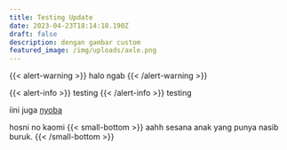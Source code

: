 ```yaml
---
title: Testing Update
date: 2023-04-23T18:14:18.190Z
draft: false
description: dengan gambar custom
featured_image: /img/uploads/axle.png
---
```

{{< alert-warning >}}
halo ngab
{{< /alert-warning >}}

{﻿{< alert-info >}}
t﻿esting
{﻿{< /alert-info >}}
t﻿esting

iini juga [nyoba](#)

h﻿osni no kaomi
{﻿{< small-bottom >}}
aahh sesana anak yang punya nasib buruk.
{﻿{< /small-bottom >}}